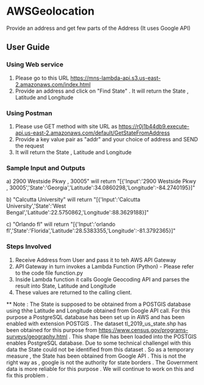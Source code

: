 # AWSGeolocation
Provide an address and get few parts of the Address (It uses Google API)

## User Guide 
### Using Web service
1) Please go to this URL 
        https://mns-lambda-api.s3.us-east-2.amazonaws.com/index.html 
2) Provide an address and click on "Find State" . It will return the State , Latitude and Longitude

### Using Postman
1) Please use GET method with site URL as
        https://r0j1b44db9.execute-api.us-east-2.amazonaws.com/default/GetStateFromAddress 
2) Provide a key value pair as "addr" and your choice of address and SEND the request
3) It will return the State , Latitude and Longitude

### Sample Input and Outputs
  
  a) 2900 Westside Pkwy , 30005" will return 
            "[{'Input':'2900 Westside Pkwy , 30005','State':'Georgia','Latitude':34.0860298,'Longitude':-84.2740195}]"
          
  b) "Calcutta University" will return 
            "[{'Input':'Calcutta University','State':'West Bengal','Latitude':22.5750862,'Longitude':88.3629188}]"
          
  c) "Orlando fl" will return
            "[{'Input':'orlando fl','State':'Florida','Latitude':28.5383355,'Longitude':-81.3792365}]"

### Steps Involved
1) Receive Address from User and pass it to teh AWS API Gateway
2) API Gateway in turn invokes a Lambda Function (Python) - Please refer to the code file function.py
3) Inside Lambda function it calls Google Geocoding API and parses the result into State, Latitude and Longitude
4) These values are returned to the calling client. 

** Note : The State is supposed to be obtained from a POSTGIS database using thhe Latitude and Longitude obtained from Google API call. For this purpose a PostgreSQL database has been set up in AWS and has been enabled with extension POSTGIS . The dataset tl_2019_us_state.shp has been obtained for this purpose from https://www.census.gov/programs-surveys/geography.html . This shape file has been loaded into the POSTGIS enables PostgreSQL database. Due to some technical challengel with this data the State could not be identified from this dataset . So as a temporary measure , the State has been obtained from Google API . This is not the right way as , google is not the authority for state borders . The Government data is more reliable for this purpose . We will continue to work on this and fix this problem .
